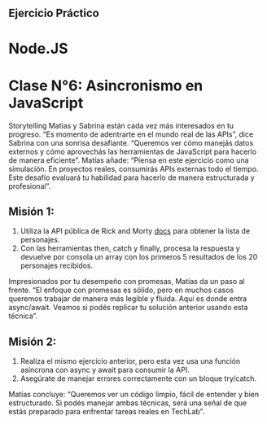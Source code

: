 ## Ejercicio Práctico
# Node.JS
# Clase N°6: Asincronismo en JavaScript

Storytelling
Matías y Sabrina están cada vez más interesados en tu progreso. “Es momento de adentrarte en el mundo real de las APIs”, dice Sabrina con una sonrisa desafiante.
“Queremos ver cómo manejás datos externos y cómo aprovechás las herramientas de JavaScript para hacerlo de manera eficiente”.
Matías añade: “Piensa en este ejercicio como una simulación. En proyectos reales, consumirás APIs externas todo el tiempo. Este desafío evaluará tu habilidad para hacerlo de manera estructurada y profesional”.

## Misión 1:
1) Utiliza la API pública de Rick and Morty [docs](https://rickandmortyapi.com/documentation/) para obtener la lista de personajes.
2) Con las herramientas then, catch y finally, procesa la respuesta y devuelve por consola un array con los primeros 5 resultados de los 20 personajes recibidos.

Impresionados por tu desempeño con promesas, Matías da un paso al frente. “El enfoque con promesas es sólido, pero en muchos casos queremos trabajar de manera más legible y fluida. Aquí es donde entra async/await. Veamos si podés replicar tu solución anterior usando esta técnica”.

## Misión 2:
1) Realiza el mismo ejercicio anterior, pero esta vez usa una función asíncrona con async y await para consumir la API.
2) Asegúrate de manejar errores correctamente con un bloque try/catch.

Matías concluye: “Queremos ver un código limpio, fácil de entender y bien estructurado. Si podés manejar ambas técnicas, será una señal de que estás preparado para enfrentar tareas reales en TechLab”.